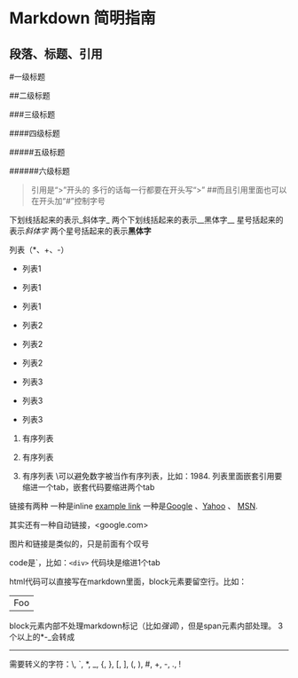 Markdown 简明指南
=

段落、标题、引用
-

#一级标题

##二级标题

###三级标题

####四级标题

#####五级标题

######六级标题

>引用是“>”开头的
>多行的话每一行都要在开头写“>”
>##而且引用里面也可以在开头加“#”控制字号

下划线括起来的表示_斜体字_
两个下划线括起来的表示__黑体字__
星号括起来的表示*斜体字*
两个星号括起来的表示**黑体字**

列表（*、+、-）

* 列表1

* 列表1

* 列表1

+ 列表2

+ 列表2

+ 列表2

- 列表3

- 列表3

- 列表3

1. 有序列表

2. 有序列表

3. 有序列表
   \可以避免数字被当作有序列表，比如：1984\.
   列表里面嵌套引用要缩进一个tab，嵌套代码要缩进两个tab

链接有两种
一种是inline [example link](http://example.com/)
一种是[Google][1] 、[Yahoo][2] 、 [MSN][3].

[1]: http://google.com/        "Google"
[2]: http://search.yahoo.com/  "Yahoo Search"
[3]: http://search.msn.com/    "MSN Search"

其实还有一种自动链接，<google.com>

图片和链接是类似的，只是前面有个叹号

code是\`，比如：`<div>`
代码块是缩进1个tab

html代码可以直接写在markdown里面，block元素要留空行。比如：

<table>
    <tr>
        <td>Foo</td>
    </tr>
</table>

block元素内部不处理markdown标记（比如*强调*），但是span元素内部处理。
3个以上的\*\-\_会转成<hr/>

需要转义的字符：\\, \`, \*, \_, \{, \}, \[, \], \(, \), \#, \+, \-, \., \!